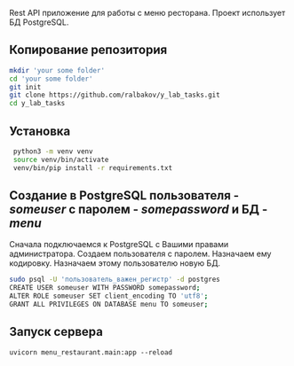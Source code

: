 Rest API приложение для работы с меню ресторана. Проект использует БД PostgreSQL.

## Копирование репозитория
```bash
mkdir 'your some folder'
cd 'your some folder'
git init
git clone https://github.com/ralbakov/y_lab_tasks.git
cd y_lab_tasks
```
## Установка
```bash
 python3 -m venv venv
 source venv/bin/activate
 venv/bin/pip install -r requirements.txt 
```
## Создание в PostgreSQL пользователя - _someuser_ c паролем - _somepassword_ и БД - _menu_
Сначала подключаемся к PostgreSQL с Вашими правами администратора.
Создаем пользователя с паролем.
Назначаем ему кодировку.
Назначаем этому пользователю новую БД.
```bash
sudo psql -U 'пользователь_важен_регистр' -d postgres
CREATE USER someuser WITH PASSWORD somepassword;
ALTER ROLE someuser SET client_encoding TO 'utf8';
GRANT ALL PRIVILEGES ON DATABASE menu TO someuser;
```
## Запуск сервера
```
uvicorn menu_restaurant.main:app --reload
```